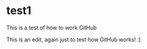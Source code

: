 # test1
This is a test of how to work GitHub

This is an edit, again just to test how GitHub works! :)
